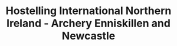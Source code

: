 ---
title: "Hostelling International Northern Ireland - Archery Enniskillen and Newcastle"
address: "Hostelling International Northern Ireland, 22 Donegall Road, Belfast, Co. Antrim, BT12 5JN"
tel: "+44 (0)28 9032 4733"
county: "Antrim"
category: "Archery"
type: "Content"
lat: "54.59572982788086"
lng: "-5.936308860778809"
---